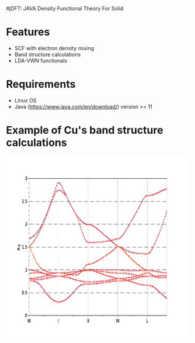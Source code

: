 #jDFT: JAVA Density Functional Theory For Solid 
# Features
- SCF with electron density mixing
- Band structure calculations
- LDA-VWN functionals
# Requirements
- Linux OS
- Java (https://www.java.com/en/download/) version >= 11
# Example of Cu's band structure calculations
<img src="https://github.com/AgungDanuWijaya/jDFT/blob/master/cu_fix.png" alt="dftk logo" height="500px" />
